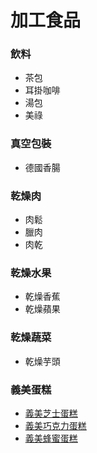 # 加工食品

### 飲料

+ 茶包
+ 耳掛咖啡
+ 湯包
+ 美祿

### 真空包裝

+ 德國香腸

### 乾燥肉

+ 肉鬆
+ 臘肉
+ 肉乾

### 乾燥水果

+ 乾燥香蕉
+ 乾燥蘋果

### 乾燥蔬菜

+ 乾燥芋頭




### 義美蛋糕

+ [義美芝士蛋糕](https://imec.imeifoods.com.tw/Product.aspx?ProductGuid=6de138f5-5b97-482d-8909-f9d1f0b3fb01)
+ [義美巧克力蛋糕](https://imec.imeifoods.com.tw/Product.aspx?ProductGuid=31a7c4eb-3862-42e1-869f-f1debaab9707)
+ [義美蜂蜜蛋糕](https://imec.imeifoods.com.tw/Product.aspx?ProductGuid=dbc74ce3-d81e-4e89-9929-0e580cdae236)
